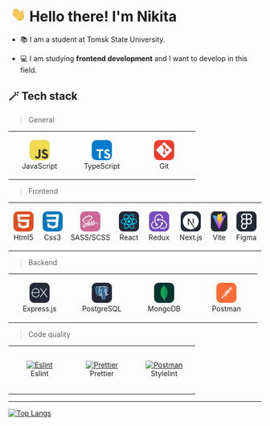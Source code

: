 <h1 align="left"><img style="margin-left: 5px;" src="https://raw.githubusercontent.com/ABSphreak/ABSphreak/master/gifs/Hi.gif" width="30px"> Hello there! I'm Nikita</h1>

- 📚 I am a student at Tomsk State University.

- 💻 I am studying <b>frontend development</b> and I want to develop in this field.

<h2 align="left">🪄 Tech stack</h2>

>General

<table>
  <tr>
     <td align="center" width="110" height="90">
      <picture>
        <a href="https://developer.mozilla.org/en-US/docs/Web/JavaScript" target="_blank" rel="noreferrer">
          <img src="https://github.com/tandpfun/skill-icons/blob/main/icons/JavaScript.svg" alt="JavaScript" width="40" height="40" />
        </a>
      </picture>
      <br />JavaScript
    </td>
    <td align="center" width="110" height="90">
      <picture>
        <a href="https://www.typescriptlang.org/" target="_blank" rel="noreferrer">
          <img src="https://github.com/tandpfun/skill-icons/blob/main/icons/TypeScript.svg" alt="TypeScript" width="40" height="40" />
        </a>
      </picture>
      <br />TypeScript
    </td>
    <td align="center" width="110" height="90">
      <picture>
        <a href="https://git-scm.com/" target="_blank" rel="noreferrer">
          <img src="https://github.com/tandpfun/skill-icons/blob/main/icons/Git.svg" alt="Git" width="40" height="40" />
        </a>
      </picture>
      <br />Git
    </td>  
  </tr>
</table>

> Frontend

<table width="100%">
  <tr>
    <td align="center" width="110" height="90">
      <picture>
        <a href="https://developer.mozilla.org/en-US/docs/Web/HTML" target="_blank" rel="noreferrer">
          <img src="https://github.com/tandpfun/skill-icons/blob/main/icons/HTML.svg" alt="html5" width="40" height="40" />
        </a>
      </picture>
      <br />Html5
    </td>
    <td align="center" width="110" height="90">
      <picture>
        <a href="https://developer.mozilla.org/en-US/docs/Web/CSS" target="_blank" rel="noreferrer">
          <img src="https://github.com/tandpfun/skill-icons/blob/main/icons/CSS.svg" alt="css3" width="40" height="40" />
        </a>
      </picture>
      <br />Css3
    </td>
    <td align="center" width="110" height="90">
      <picture>
        <a href="https://sass-lang.com/" target="_blank" rel="noreferrer">
          <img src="https://github.com/tandpfun/skill-icons/blob/main/icons/Sass.svg" alt="sass" width="40" height="40" />
        </a>
      </picture>
      <br />SASS/SCSS
    </td>
    <td align="center" width="110" height="90">
      <picture>
        <a href="https://reactjs.org/" target="_blank" rel="noreferrer">
          <img src="https://github.com/tandpfun/skill-icons/blob/main/icons/React-Dark.svg" alt="React" width="40" height="40" />
        </a>
      </picture>
      <br />React
    </td>
    <td align="center" width="110" height="90">
      <picture>
        <a href="https://redux.js.org/" target="_blank" rel="noreferrer">
          <img src="https://github.com/tandpfun/skill-icons/blob/main/icons/Redux.svg" alt="Redux" width="40" height="40" />
        </a>
      </picture>
      <br />Redux
    </td>
    <td align="center" width="110" height="90">
      <picture>
        <a href="https://nextjs.org/" target="_blank" rel="noreferrer">
          <img src="https://github.com/tandpfun/skill-icons/blob/main/icons/NextJS-Dark.svg" alt="Next.js" width="40" height="40" />
        </a>
      </picture>
      <br />Next.js
    </td>
    <td align="center" width="110" height="90">
      <picture>
        <a href="https://vitejs.dev/" target="_blank" rel="noreferrer">
          <img src="https://github.com/tandpfun/skill-icons/blob/main/icons/Vite-Dark.svg" alt="Vite" width="40" height="40" />
        </a>
      </picture>
      <br />Vite
    </td>
     <td align="center" width="110" height="90">
      <picture>
        <a href="https://www.figma.com/" target="_blank" rel="noreferrer">
          <img src="https://github.com/tandpfun/skill-icons/blob/main/icons/Figma-Dark.svg" alt="Figma" width="40" height="40" />
        </a>
      </picture>
       <br />Figma
    </td>
  </tr>
</table>

> Backend

<table>
  <td align="center" width="110" height="90">
    <picture>
      <a href="https://expressjs.com/" target="_blank" rel="noreferrer">
        <img src="https://github.com/tandpfun/skill-icons/blob/main/icons/ExpressJS-Dark.svg" alt="Express.js" width="40" height="40" />
      </a>
    </picture>
    <br />Express.js
  </td>
  <td align="center" width="110" height="90">
    <picture>
      <a href="https://www.postgresql.org/" target="_blank" rel="noreferrer">
        <img src="https://github.com/tandpfun/skill-icons/blob/main/icons/PostgreSQL-Dark.svg" alt="PostgreSQL" width="40" height="40" />
      </a>
    </picture>
    <br />PostgreSQL
  </td>
  <td align="center" width="110" height="90">
    <picture>
      <a href="https://www.mongodb.com/" target="_blank" rel="noreferrer">
        <img src="https://github.com/tandpfun/skill-icons/blob/main/icons/MongoDB.svg" alt="MongoDB" width="40" height="40" />
      </a>
    </picture>
    <br/>MongoDB
  </td>
   <td align="center" width="110" height="90">
      <picture>
        <a href="https://www.postman.com/" target="_blank" rel="noreferrer">
          <img src="https://github.com/tandpfun/skill-icons/blob/main/icons/Postman.svg" alt="Postman" width="40" height="40" />
        </a>
      </picture>
     <br/>Postman
    </td>
</table>

> Code quality

<table width='100%'>
  <tr>
     <td align="center" width="110" height="90">
       <picture>
          <a href="https://eslint.org/" target="_blank" rel="noreferrer">
            <img src="https://brandeps.com/icon-download/E/Eslint-icon-vector-02.svg" alt="Eslint" width="40" height="40" />
          </a>
        </picture>
      <br>Eslint
      </td>
      <td align="center" width="110" height="90">
        <picture>
          <a href="https://prettier.io/" target="_blank" rel="noreferrer">
            <img src="https://brandeps.com/icon-download/P/Prettier-icon-vector-02.svg" alt="Prettier" width="40" height="40" />
          </a>
        </picture>
       <br>Prettier
      </td>
      <td align="center" width="110" height="90">
        <picture>
          <a href="https://stylelint.io/" target="_blank" rel="noreferrer">
            <img src="https://brandeps.com/logo-download/S/Stylelint-logo-vector-01.svg" alt="Postman" width="40" height="40" />
          </a>
        </picture>
        <br>Stylelint
    </td>
  </tr> 
</table>
<hr/>

[![Top Langs](https://github-readme-stats.vercel.app/api/top-langs/?username=NoniTomo&)](https://github.com/NoniTomo)
